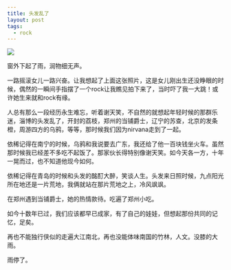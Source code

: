 ```yaml
---
title: 头发乱了
layout: post
tags:
  - rock 
---
```

![](http://7xo9zb.com1.z0.glb.clouddn.com/1.pic_hd.jpg)

窗外下起了雨，润物细无声。

一路摇滚女儿一路兴奋。让我想起了上面这张照片，这是女儿刚出生还没睁眼的时候，偶然的一瞬间手指摆了一个rock让我瞧见拍下来了，当时吓了我一大跳！或许她生来就和rock有缘。

人总有那么一段经历永生难忘，听着谢天笑，不自然的就想起年轻时候的那群乐迷，淄博的头发乱了，开封的荔枝，郑州的当铺爵士，辽宁的苏查，北京的发条橙，周游四方的乌鸦，等等，那时候我们因为nirvana走到了一起。

依稀记得在南宁的时候，乌鸦和我说要去广东，我还给了他一百块钱坐火车。虽然那时候我已经差不多吃不起饭了。那家伙长得特别像谢天笑。如今天各一方，十年一晃而过，也不知道他现今如何。

依稀记得在青岛的时候和头发的酩酊大醉，笑谈人生。头发来日照时候，九点阳光所在地还是一片荒地，我俩就站在那片荒地之上，冷风飒飒。

在郑州遇到当铺爵士，她的热情款待。吃遍了郑州小吃。


如今十数年已过，我们应该都早已成家，有了自己的娃娃，但想起那份共同的记忆，足矣。

再也不能独行侠似的走遍大江南北，再也没能体味南国的竹林，人文。没膝的大雨。

雨停了。


